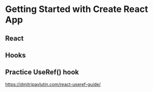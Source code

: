 # Getting Started with Create React App
## React
## Hooks 
## Practice UseRef() hook
https://dmitripavlutin.com/react-useref-guide/




